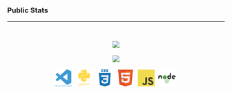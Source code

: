 ### Public Stats 
---
<div align="center">
  <p><img src="https://komarev.com/ghpvc/?username=kaidorix&style=flat-square&color=blue" alt=""/></p>
  <p><img src="https://github-readme-stats.vercel.app/api/top-langs/?username=kaidorix&layout=compact&theme=vision-friendly-dark"/></p>
  <p><img src="http://github-readme-streak-stats.herokuapp.com?user=Kaidorix&theme=dark&date_format=j%20M%5B%20Y%5D"/></p>
  <img src="https://github.com/devicons/devicon/blob/master/icons/vscode/vscode-plain-wordmark.svg" width="40" height="40"/>&nbsp;
  <img src="https://github.com/devicons/devicon/blob/master/icons/python/python-plain-wordmark.svg" width="40" height="40"/>&nbsp;
  <img src="https://github.com/devicons/devicon/blob/master/icons/css3/css3-plain-wordmark.svg" width="40" height="40"/>&nbsp;
  <img src="https://github.com/devicons/devicon/blob/master/icons/html5/html5-original.svg" width="40" height="40"/>&nbsp;
  <img src="https://github.com/devicons/devicon/blob/master/icons/javascript/javascript-original.svg" width="40" height="40"/>&nbsp;
  <img src="https://github.com/devicons/devicon/blob/master/icons/nodejs/nodejs-original-wordmark.svg" width="40" height="40"/>&nbsp;
</div>
